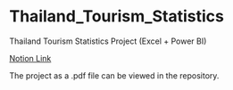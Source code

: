 # Thailand_Tourism_Statistics
Thailand Tourism Statistics Project (Excel + Power BI)

[Notion Link](https://www.notion.so/Thailand-Tourism-Statistics-Project-Excel-Power-BI-2e742e15a2a1453cbac8d4e3445d7ae6)

The project as a .pdf file can be viewed in the repository.
